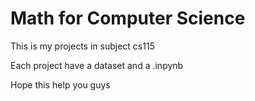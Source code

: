 # Math for Computer Science

This is my projects in subject cs115

Each project have a dataset and a .inpynb

Hope this help you guys
